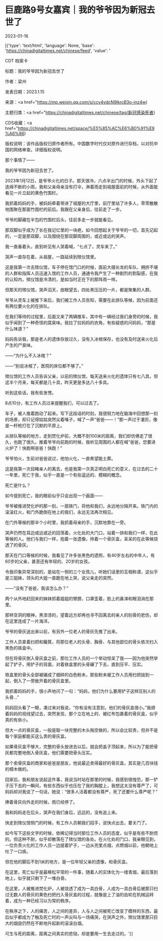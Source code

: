 # 巨鹿路9号女嘉宾｜我的爷爷因为新冠去世了

2023-01-16

[{'type': 'text/html', 'language': None, 'base': 'https://chinadigitaltimes.net/chinese/feed', 'value': '

CDT 档案卡

标题：我的爷爷因为新冠去世了

作者：梁州

发表日期：2023.1.15

来源：<a href="https://mp.weixin.qq.com/s/ccy4vdcN9lkrcB3o-inz4w)

主题归类：<a href="https://chinadigitaltimes.net/chinese/tag/新冠感染死者)

CDS收藏：<a href="https://chinadigitaltimes.net/space/%E5%85%AC%E6%B0%91%E9%A6%86)

版权说明：该作品版权归原作者所有。中国数字时代仅对原作进行存档，以对抗中国的网络审查。详细版权说明。





那个事情了——

我的爷爷因为新冠去世了。

2023年1月12日，是爷爷火化的日子。那天很冷，六点半出门的时候，外头下起了连绵不断的小雨，我和父亲母亲没有打伞，淋着雨走到祖屋面前的时候，从外面能看见一片立起的黄色竹围栏。

我抓着妈妈的手，被妈妈牵着带进了祖屋的大厅里，前厅里站了许多人，零零散散地围聚在那面竹围栏的前后。我跟在父亲身后，往前走了一步。

爷爷的脚藏在半包的竹围栏后头，往前多走一步就能看见。

那双脚似乎成为了长在我记忆里的一块疤，如今回想起关于爷爷的一切，首先记起的，一定是那双脚，以及围绕在那双脚周围的，或近或远的哭声。

我一直垂着头，直到听见有人哭着喊，“七点了，灵车来了。”

哭声一直存在着，从祖屋，一路延续到殡仪馆里。

这是我第一次去殡仪馆，车子停在馆门口的时候，面前大摆长龙的车队、拥挤不堪的人群和指挥人员迅速入馆的工作人员，通通令我产生了一种剧烈的割裂感，在我的认知内，殡仪馆是冷清的，是如当时正在下的那阵雨一样。

但那天的殡仪馆，哭声滔天，放眼望去，四处黑压压的一片，都是聚集的人群。

爷爷从灵车上被推下来后，我们被工作人员告知，需要在此排队等候，因为前面还有两位要火化的在排队。

在我们等待的过程里，后面又来了两辆推车，其中有一辆经过我们身旁的时候，我似乎闻到了一种奇怪的腐臭味。我拉了拉妈妈的衣角，有些疑惑的问妈妈，“那是什么味道？”

妈妈告诉我，那是老人的遗体存放过久，没有入冰棺保存，也没有及时送来火化后产生的尸臭味。

——“为什么不入冰棺？”

——“别说冰棺了，医院的床位都不够了。”

殡仪馆的工作人员告诉父亲，以前的殡仪馆，每天送来火化的遗体只有七八具，但这半个月来，每天都是几十具，昨天更是多达八十多具。

听到这些话，我有些发愣。

8点10分，有工作人员过来提醒我们，可以过去了。

车子，被人推着跑动了起来。写下这段话的时刻，我很努力地在脑海中回想那一刻的场景，却只记得姑姑突然尖着嗓子，喊了一声“爸爸——！”那一声过于凄厉，像是一杆枪打在了沉默的平原上。

从排队等候的地方，走到焚化炉前，大概不到100米的距离，我们却仿佛走了很久，也跑了很久。推着爷爷向前跑的时候，我听见周围的人都在喊“爸爸，您要进火炉了！快跑啊爸爸！快跑！”

爷爷怕火，生前对爸爸说过，他怕火化，一直希望能土葬。

这是我第一次目睹亲人的离去，也是我第一次真正明白死亡的意义，在过去的二十一年里，死亡于我，似乎一直是一个有些遥远的、模糊的概念。

死亡是什么？

如今提到死亡，我的眼前似乎只会出现一个画面——

爷爷被推进焚化炉的那一刻，一扇铁门，将他和我们，永远地分隔开来。铁门内的滚滚红火，和门外跪倒在地上的我们，永远无法再次相见。

在门外等候的那半个小时里，我抓着母亲的手，沉默地靠在一旁。

哭声仍然在耳边或远或近的回荡着，火化处的大门口，站着一排和我们一样，在此等候的人。他们与我们一样，抱着一张遗像，拎着一个骨灰盒，呆呆的在此等候烧透了的骨灰。

那天在门口等候的时候，我看见了许多张黑色的遗照，有40岁左右的中年人，有60岁的父亲，甚至还有年轻的、20岁的女孩。

令我印象异常深刻的，是站在一侧的三个女孩儿，听她们话里的互相称谓，这似乎是三姐妹，领头的大姐一直跪在地上哭，说父亲走的突然。

——“没有了爸爸，我该怎么办？”

两个从外地赶回来的妹妹抓着姐姐的臂膀，口罩歪着，脸上的鼻涕和眼泪淌在那里。

那样空洞的眼神，黑漆漆的，望着远方却再也寻不回离去的亲人的刻骨的悲伤，却在这里连成了一片海洋。

爷爷的骨灰送出来以前，有另外一位老人的骨灰先推了出来。

工作人员拿着扫把和簸箕，将那位老人的头骨、胸骨、与其他部位的骨头依次扫入黑色的铁盒中。

但在将骨灰倒入骨灰盒之前，那位工作人员的一个举动惊呆了我——因为他突然举起了铲子，用铲子的背面，对着铁盒里的头骨碾了下去，直到压平、压实。

铁盒里的骨头全部被碾成了细碎的白色粉末，那些粉末被工作人员用扫把拢到一起，倒入了一旁敞开着的骨灰盒里。

我抓着妈妈的手，很小声地问了一句：“妈妈，他们为什么要用铲子这样压别人的头骨…”

妈妈回头看了一眼，凑过来对我说，“你有没有注意到，他们的骨灰盒很小。”我顺着妈妈的视线望过去，突然发现，那个立在地上的、被红布包裹着的骨灰盒，似乎真的有些小。

但大一点的骨灰盒，一般是取一块完整的木头掏空做的，所以会比较贵，但并不是每个家庭都能买这么贵的骨灰盒。

如果骨灰盒不够大，完整的骨头放进去以后，就会把盖子顶起来，所以为了能把骨灰都完整地倒入骨灰盒，他们需要把骨头压实。

那个卖骨灰盒的商家和爸爸是朋友，他说最近卖得最好的骨灰盒，其实是几百块钱的樟木做的。

回家后，我和朋友说起这件事，我说当时站在那里的时候，我感到很惶恐，那一铲子压下去的一瞬间，有些东西似乎也压在了我的胸膛上，我想这太没有尊严了，可妈妈却对我说了一句话，她说：“很多人活着都没有尊严，死了还要什么尊严呢？”

捧着骨灰向外走的时候，雨已经停了。

我和妈妈走在后头，哭声在我们身后，远远的，没有追上来。

快走到殡仪馆侧门的时候，有工作人员朝我们招手，说快点出去，要关门了。

如今写下这些文字的时候，依稀记得当时那位工作人员的态度，似乎是有些不耐烦的。但这种不耐，似乎却散落在了殡仪馆的各处。在火化处的门口，我亲眼见到，一位负责火化的工作人员一边提着铲子，一边从兜里点烟，点燃烟以前，他朝地上吐了一口痰。

但在他的脚后不到1米的地方，是一位年轻父亲的遗像，和骨灰盒。

在这里，死亡似乎是最稀松平常的一件事，随着人的实体化为一缕青烟，最后落到地上，似乎就只剩下了一堆白骨。

在这里，人被推进焚化炉，人被烧透了成为一具白骨，人成为一具白骨后被那只扫过无数人的骨灰的黄色扫把扫入骨灰盒的过程，就像是上了油的齿轮在机械运转着，成为一种已经习以为常的秩序。

在秩序之下，人的痛苦，人之间的差异，人与人之间被死亡改变了模样的东西，最后似乎都成为了触及死亡时的一声尖叫与一场痛哭，在哭声之外，殡仪馆里那只巨大的烟囱仍然在不断地升起新的滚滚白烟。

可生与死的距离，距离之间真实的悲恸，却是要用一生去走过的。'}]